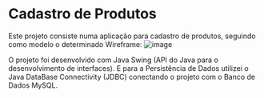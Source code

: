 # Cadastro de Produtos

Este projeto consiste numa aplicação para cadastro de produtos, seguindo como modelo o determinado Wireframe:
![image](https://github.com/bhendon-soares/cadastro-de-produtos/assets/112732910/a653fcbc-9dd1-4c82-917e-4a62d17bc458)

O projeto foi desenvolvido com Java Swing (API do Java para o desenvolvimento de interfaces). E para a Persistência de Dados utilizei o Java DataBase Connectivity (JDBC) conectando o projeto com o Banco de Dados MySQL.
